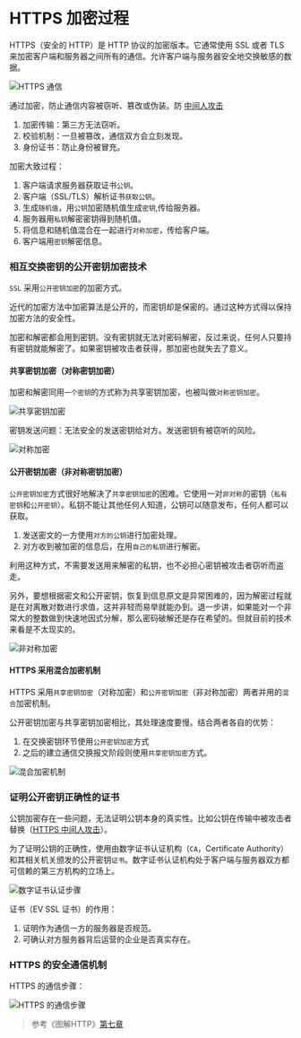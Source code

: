 # HTTPS 加密过程

HTTPS（安全的 HTTP）是 HTTP 协议的加密版本。它通常使用 SSL 或者 TLS 来加密客户端和服务器之间所有的通信。允许客户端与服务器安全地交换敏感的数据。

![HTTPS 通信](https://www.ituring.com.cn/figures/2014/PIC%20HTTP/11.d07z.011.png ':size=600')

通过加密，防止通信内容被窃听、篡改或伪装。防 [中间人攻击](https://zh.wikipedia.org/wiki/%E4%B8%AD%E9%97%B4%E4%BA%BA%E6%94%BB%E5%87%BB)

1. 加密传输：第三方无法窃听。
2. 校验机制：一旦被篡改，通信双方会立刻发现。
3. 身份证书：防止身份被冒充。

加密大致过程：

1. 客户端请求服务器获取证书`公钥`。
2. 客户端（SSL/TLS）解析证书`获取公钥`。
3. 生成`随机值`，用`公钥`加密随机值生成`密钥`,传给服务器。
4. 服务器用`私钥`解密密钥得到随机值。
5. 将信息和随机值混合在一起进行`对称加密`，传给客户端。
6. 客户端用`密钥`解密信息。


### 相互交换密钥的公开密钥加密技术

`SSL` 采用`公开密钥加密`的加密方式。

近代的加密方法中加密算法是公开的，而密钥却是保密的。通过这种方式得以保持加密方法的安全性。

加密和解密都会用到密钥。没有密钥就无法对密码解密，反过来说，任何人只要持有密钥就能解密了。如果密钥被攻击者获得，那加密也就失去了意义。

#### 共享密钥加密（对称密钥加密）

加密和解密同用`一个密钥`的方式称为共享密钥加密，也被叫做`对称密钥加密`。

![共享密钥加密](https://www.ituring.com.cn/figures/2014/PIC%20HTTP/11.d07z.014.png ':size=600')

密钥发送问题：无法安全的发送密钥给对方。发送密钥有被窃听的风险。

![对称加密](https://www.ituring.com.cn/figures/2014/PIC%20HTTP/11.d07z.015.png ':size=600')

#### 公开密钥加密（非对称密钥加密）

`公开密钥加密`方式很好地解决了`共享密钥加密`的困难。它使用一对`非对称`的密钥（`私有密钥`和`公开密钥`）。私钥不能让其他任何人知道，公钥可以随意发布，任何人都可以获取。

1. 发送密文的一方使用`对方的公钥`进行加密处理。
2. 对方收到被加密的信息后，在用`自己的私钥`进行解密。

利用这种方式，不需要发送用来解密的私钥，也不必担心密钥被攻击者窃听而盗走。

另外，要想根据密文和公开密钥，恢复到信息原文是异常困难的，因为解密过程就是在对离散对数进行求值，这并非轻而易举就能办到。退一步讲，如果能对一个非常大的整数做到快速地因式分解，那么密码破解还是存在希望的。但就目前的技术来看是不太现实的。

![非对称加密](https://www.ituring.com.cn/figures/2014/PIC%20HTTP/11.d07z.016.png ':size=600')

#### HTTPS 采用混合加密机制

HTTPS 采用`共享密钥加密`（对称加密）和`公开密钥加密`（非对称加密）两者并用的`混合`加密机制。

公开密钥加密与共享密钥加密相比，其处理速度要慢。结合两者各自的优势：

1. 在交换密钥环节使用`公开密钥加密`方式
2. 之后的建立通信交换报文阶段则使用`共享密钥加密`方式。

![混合加密机制](https://www.ituring.com.cn/figures/2014/PIC%20HTTP/11.d07z.017.png ':size=600')

### 证明公开密钥正确性的证书

公钥加密存在一些问题，无法证明公钥本身的真实性。比如公钥在传输中被攻击者替换（[HTTPS 中间人攻击](http/note11.md)）。

为了证明公钥的正确性，使用由数字证书认证机构（`CA`，Certificate Authority）和其相关机关颁发的公开密钥`证书`。数字证书认证机构处于客户端与服务器双方都可信赖的第三方机构的立场上。

![数字证书认证步骤](https://www.ituring.com.cn/figures/2014/PIC%20HTTP/11.d07z.018.png ':size=600')

证书（EV SSL 证书）的作用：

1. 证明作为通信一方的服务器是否规范。
2. 可确认对方服务器背后运营的企业是否真实存在。

### HTTPS 的安全通信机制

HTTPS 的通信步骤：

![HTTPS 的通信步骤](https://www.ituring.com.cn/figures/2014/PIC%20HTTP/11.d07z.021.png ':size=600')

> 参考《图解HTTP》[第七章](https://www.ituring.com.cn/book/miniarticle/74663)
